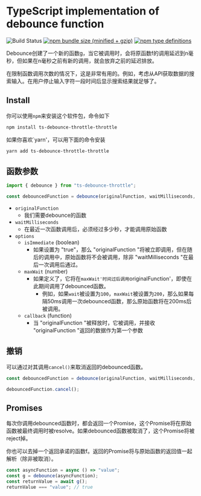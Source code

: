 # TypeScript implementation of debounce function

![Build Status](https://github.com/chodorowicz/ts-debounce-throttle//workflows/node-ci/badge.svg)
[![npm bundle size (minified + gzip)](https://img.shields.io/bundlephobia/minzip/ts-debounce-throttle.svg)](https://www.npmjs.com/package/ts-debounce-throttle)
[![npm type definitions](https://img.shields.io/npm/types/ts-debounce-throttle.svg)](https://www.npmjs.com/package/ts-debounce-throttle)

Debounce创建了一个新的函数g，当它被调用时，会将原函数f的调用延迟到n毫秒，但如果在n毫秒之前有新的调用，就会放弃之前的延迟排放。

在限制函数调用次数的情况下，这是非常有用的。例如，考虑从API获取数据的搜索输入。在用户停止输入字符一段时间后显示搜索结果就足够了。

## Install

你可以使用`npm`来安装这个软件包，命令如下

```bash
npm install ts-debounce-throttle-throttle
```

如果你喜欢`yarn'，可以用下面的命令安装

```bash
yarn add ts-debounce-throttle-throttle
```

## 函数参数

```ts
import { debounce } from "ts-debounce-throttle";

const debouncedFunction = debounce(originalFunction, waitMilliseconds, options);
```

- `originalFunction`
  - 我们需要debounce的函数
- `waitMilliseconds`
  - 在最近一次函数调用后，必须经过多少秒，才能调用原始函数
- `options`
  - `isImmediate` (boolean)
    - 如果设置为 "true"，那么 "originalFunction "将被立即调用，但在随后的调用中，原始函数将不会被调用，除非 "waitMilliseconds "在最后一次调用后通过。
  - `maxWait` (number)
    - 如果定义了，它将在`maxWait'时间过后调用`originalFunction'，即使在此期间调用了debounced函数。
      - 例如，如果`wait`被设置为`100`，`maxWait`被设置为`200`，那么如果每隔50ms调用一次debounced函数，那么原始函数将在200ms后被调用。
  - `callback` (function)
    - 当 "originalFunction "被释放时，它被调用，并接收 "originalFunction "返回的数据作为第一个参数
## 撤销

可以通过对其调用`cancel()`来取消返回的debounced函数。

```ts
const debouncedFunction = debounce(originalFunction, waitMilliseconds, options);

debouncedFunction.cancel();
```

## Promises
每次你调用debounced函数时，都会返回一个Promise，这个Promise将在原始函数被最终调用时被resolve。如果debounced函数被取消了，这个Promise将被reject掉。

你也可以去掉一个返回承诺的函数f。返回的Promise将与原始函数的返回值一起解析（除非被取消）。
```ts
const asyncFunction = async () => "value";
const g = debounce(asyncFunction);
const returnValue = await g();
returnValue === "value"; // true
```